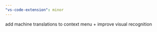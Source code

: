 ```yaml
---
"vs-code-extension": minor
---
```


add machine translations to context menu + improve visual recognition
